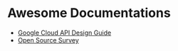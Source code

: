# Awesome Documentations

- [Google Cloud API Design Guide](https://cloud.google.com/apis/design)
- [Open Source Survey](https://opensourcesurvey.org/2017/)

